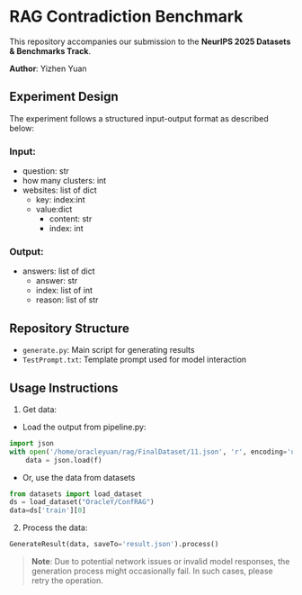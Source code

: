 # RAG Contradiction Benchmark

This repository accompanies our submission to the **NeurIPS 2025 Datasets & Benchmarks Track**.

**Author**: Yizhen Yuan

## Experiment Design

The experiment follows a structured input-output format as described below:

### Input:
- question: str
- how many clusters: int
- websites: list of dict
    - key: index:int
    - value:dict
        - content: str
        - index: int

### Output: 
- answers: list of dict
    - answer: str
    - index: list of int
    - reason: list of str

## Repository Structure

- `generate.py`: Main script for generating results
- `TestPrompt.txt`: Template prompt used for model interaction

## Usage Instructions

1. Get data:
- Load the output from pipeline.py:
```python
import json
with open('/home/oracleyuan/rag/FinalDataset/11.json', 'r', encoding='utf-8') as f:
    data = json.load(f)
```
- Or, use the data from datasets
```python
from datasets import load_dataset
ds = load_dataset("OracleY/ConfRAG")
data=ds['train'][0]
```

2. Process the data:
```python
GenerateResult(data, saveTo='result.json').process()
```

> **Note**: Due to potential network issues or invalid model responses, the generation process might occasionally fail. In such cases, please retry the operation.